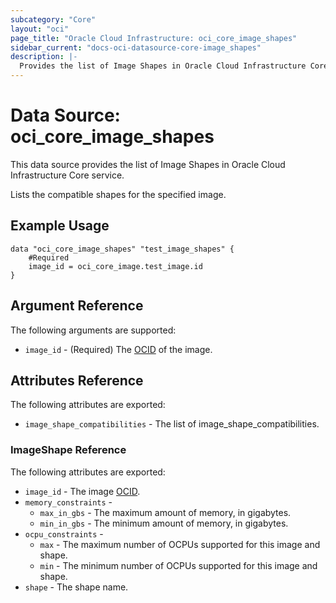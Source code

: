 ```yaml
---
subcategory: "Core"
layout: "oci"
page_title: "Oracle Cloud Infrastructure: oci_core_image_shapes"
sidebar_current: "docs-oci-datasource-core-image_shapes"
description: |-
  Provides the list of Image Shapes in Oracle Cloud Infrastructure Core service
---
```


# Data Source: oci_core_image_shapes
This data source provides the list of Image Shapes in Oracle Cloud Infrastructure Core service.

Lists the compatible shapes for the specified image.

## Example Usage

```hcl
data "oci_core_image_shapes" "test_image_shapes" {
	#Required
	image_id = oci_core_image.test_image.id
}
```

## Argument Reference

The following arguments are supported:

* `image_id` - (Required) The [OCID](https://docs.cloud.oracle.com/iaas/Content/General/Concepts/identifiers.htm) of the image.


## Attributes Reference

The following attributes are exported:

* `image_shape_compatibilities` - The list of image_shape_compatibilities.

### ImageShape Reference

The following attributes are exported:

* `image_id` - The image [OCID](https://docs.cloud.oracle.com/iaas/Content/General/Concepts/identifiers.htm).
* `memory_constraints` - 
	* `max_in_gbs` - The maximum amount of memory, in gigabytes.
	* `min_in_gbs` - The minimum amount of memory, in gigabytes.
* `ocpu_constraints` - 
	* `max` - The maximum number of OCPUs supported for this image and shape.
	* `min` - The minimum number of OCPUs supported for this image and shape.
* `shape` - The shape name.

